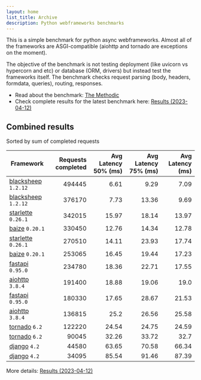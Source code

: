 ```yaml
---
layout: home
list_title: Archive
description: Python webframeworks benchmarks
---
```


<script src="https://cdn.jsdelivr.net/npm/chart.js@3.2.1/dist/chart.min.js"></script>

This is a simple benchmark for python async webframeworks. Almost all of the
frameworks are ASGI-compatible (aiohttp and tornado are exceptions on the
moment).

The objective of the benchmark is not testing deployment (like uvicorn vs
hypercorn and etc) or database (ORM, drivers) but instead test the frameworks
itself. The benchmark checks request parsing (body, headers, formdata,
queries), routing, responses.

* Read about the benchmark: [The Methodic](methodic.md)
* Check complete results for the latest benchmark here: [Results (2023-04-12)](_posts/2023-04-12-results.md)


## Combined results

<canvas id="chart" style="margin-bottom: 2em"></canvas>
<script>
    var ctx = document.getElementById('chart').getContext('2d');
    var myChart = new Chart(ctx, {
        type: 'bar',
        data: {
            labels: ['blacksheep','blacksheep','starlette','baize','starlette','baize','fastapi','aiohttp','fastapi','aiohttp','tornado','tornado','django','django',],
            datasets: [
                {
                    label: '# of requests',
                    data: ['494445','376170','342015','330450','270510','253065','234780','191400','180330','136815','122220','90045','44580','34095',],
                    backgroundColor: [
                        '#4E79A7', '#A0CBE8', '#F28E2B', '#FFBE7D', '#59A14F', '#8CD17D', '#B6992D', 
                    ]
                },
            ]
        }
    });
</script>

Sorted by sum of completed requests

| Framework | Requests completed | Avg Latency 50% (ms) | Avg Latency 75% (ms) | Avg Latency (ms) |
| --------- | -----------------: | -------------------: | -------------------: | ---------------: |
| [blacksheep](https://pypi.org/project/blacksheep/) `1.2.12` | 494445 | 6.61 | 9.29 | 7.09
| [blacksheep](https://pypi.org/project/blacksheep/) `1.2.12` | 376170 | 7.73 | 13.36 | 9.69
| [starlette](https://pypi.org/project/starlette/) `0.26.1` | 342015 | 15.97 | 18.14 | 13.97
| [baize](https://pypi.org/project/baize/) `0.20.1` | 330450 | 12.76 | 14.34 | 12.78
| [starlette](https://pypi.org/project/starlette/) `0.26.1` | 270510 | 14.11 | 23.93 | 17.74
| [baize](https://pypi.org/project/baize/) `0.20.1` | 253065 | 16.45 | 19.44 | 17.23
| [fastapi](https://pypi.org/project/fastapi/) `0.95.0` | 234780 | 18.36 | 22.71 | 17.55
| [aiohttp](https://pypi.org/project/aiohttp/) `3.8.4` | 191400 | 18.88 | 19.06 | 19.0
| [fastapi](https://pypi.org/project/fastapi/) `0.95.0` | 180330 | 17.65 | 28.67 | 21.53
| [aiohttp](https://pypi.org/project/aiohttp/) `3.8.4` | 136815 | 25.2 | 26.56 | 25.58
| [tornado](https://pypi.org/project/tornado/) `6.2` | 122220 | 24.54 | 24.75 | 24.59
| [tornado](https://pypi.org/project/tornado/) `6.2` | 90045 | 32.26 | 33.72 | 32.7
| [django](https://pypi.org/project/django/) `4.2` | 44580 | 63.65 | 70.58 | 66.34
| [django](https://pypi.org/project/django/) `4.2` | 34095 | 85.54 | 91.46 | 87.39


More details: [Results (2023-04-12)](_posts/2023-04-12-results.md)